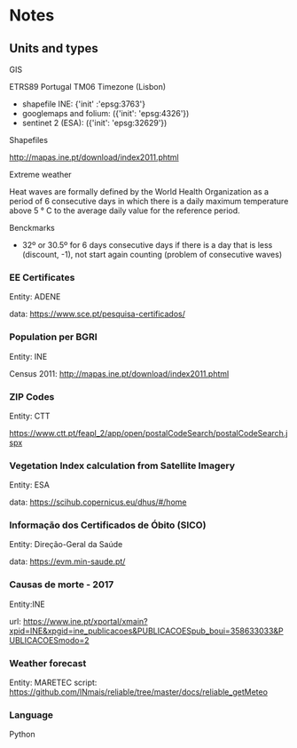 # Notes

## Units and types

GIS

ETRS89 Portugal TM06
Timezone (Lisbon)

* shapefile INE:  {'init' :'epsg:3763'}
* googlemaps and folium: ({'init': 'epsg:4326'})
* sentinet 2 (ESA): ({'init': 'epsg:32629'})

Shapefiles

http://mapas.ine.pt/download/index2011.phtml

Extreme weather

Heat waves are formally defined by the World Health Organization as a period of 6 consecutive days in which there is a daily maximum temperature above 5 ° C to the average daily value for the reference period.

Benckmarks

+ 32º or 30.5º for 6 days consecutive days
if there is a day that is less (discount, -1), not start again counting (problem of consecutive waves)

### EE Certificates

Entity: ADENE

data: https://www.sce.pt/pesquisa-certificados/

### Population per BGRI

Entity: INE

Census 2011: http://mapas.ine.pt/download/index2011.phtml

### ZIP Codes

Entity: CTT

https://www.ctt.pt/feapl_2/app/open/postalCodeSearch/postalCodeSearch.jspx

### Vegetation Index calculation from Satellite Imagery

Entity: ESA

data: https://scihub.copernicus.eu/dhus/#/home

### Informação dos Certificados de Óbito (SICO)

Entity: Direção-Geral da Saúde

data: https://evm.min-saude.pt/


### Causas de morte - 2017

Entity:INE

url: https://www.ine.pt/xportal/xmain?xpid=INE&xpgid=ine_publicacoes&PUBLICACOESpub_boui=358633033&PUBLICACOESmodo=2

### Weather forecast 

Entity: MARETEC
script: https://github.com/INmais/reliable/tree/master/docs/reliable_getMeteo


### Language

Python



